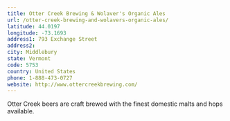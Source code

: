 ```yaml
---
title: Otter Creek Brewing & Wolaver's Organic Ales
url: /otter-creek-brewing-and-wolavers-organic-ales/
latitude: 44.0197
longitude: -73.1693
address1: 793 Exchange Street
address2: 
city: Middlebury
state: Vermont
code: 5753
country: United States
phone: 1-888-473-0727
website: http://www.ottercreekbrewing.com/
---
```

Otter Creek beers are craft brewed with the finest domestic malts and hops available.
